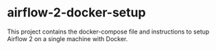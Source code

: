 # airflow-2-docker-setup
This project contains the docker-compose file and instructions to setup Airflow 2 on a single machine with Docker.
